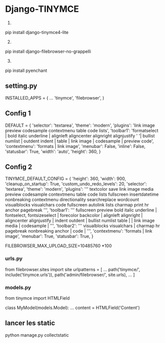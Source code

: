 # Django-TINYMCE

1.
pip install django-tinymce4-lite

2.
pip install django-filebrowser-no-grappelli

3.
pip install pyenchant


## setting.py


INSTALLED_APPS = (
    ...
    'tinymce',
    'filebrowser',
)

## Config 1

DEFAULT = {
    'selector': 'textarea',
    'theme': 'modern',
    'plugins': 'link image preview codesample contextmenu table code lists',
    'toolbar1': 'formatselect | bold italic underline | alignleft aligncenter alignright alignjustify '
               '| bullist numlist | outdent indent | table | link image | codesample | preview code',
    'contextmenu': 'formats | link image',
    'menubar': False,
    'inline': False,
    'statusbar': True,
    'width': 'auto',
    'height': 360,
}


## Config 2

TINYMCE_DEFAULT_CONFIG = {
    'height': 360,
    'width': 900,
    'cleanup_on_startup': True,
    'custom_undo_redo_levels': 20,
    'selector': 'textarea',
    'theme': 'modern',
    'plugins': '''
            textcolor save link image media preview codesample contextmenu
            table code lists fullscreen  insertdatetime  nonbreaking
            contextmenu directionality searchreplace wordcount visualblocks
            visualchars code fullscreen autolink lists  charmap print  hr
            anchor pagebreak
            ''',
    'toolbar1': '''
            fullscreen preview bold italic underline | fontselect,
            fontsizeselect  | forecolor backcolor | alignleft alignright |
            aligncenter alignjustify | indent outdent | bullist numlist table |
            | link image media | codesample |
            ''',
    'toolbar2': '''
            visualblocks visualchars |
            charmap hr pagebreak nonbreaking anchor |  code |
            ''',
    'contextmenu': 'formats | link image',
    'menubar': True,
    'statusbar': True,
}

FILEBROWSER_MAX_UPLOAD_SIZE=10485760 *100

### urls.py

from filebrowser.sites import site
urlpatterns = [
    ...
    path('tinymce/', include('tinymce.urls')),
    path('admin/filebrowser/', site.urls),
    ...
]



### models.py

from tinymce import HTMLField

class MyModel(models.Model):
    ...
    content = HTMLField('Content')
    
    
    
## lancer les static

python manage.py collectstatic
